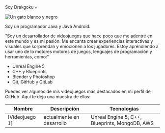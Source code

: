 Soy Drakgoku 💀

<img src="https://i.imgur.com/obzoqqd.jpeg" alt="Un gato blanco y negro" style="width: object-fit: cover; object-position: center;"/>

Soy un programador Java y Java Android.

"Soy un desarrollador de videojuegos que hace poco que me adentré en este mundo y es mi pasión. Me encanta crear experiencias interactivas y visuales que sorprendan y emocionen a los jugadores. Estoy aprendiendo a usar uno de lo motores motores de juegos, lenguajes de programación y herramientas, como:"


- Unreal Engine 5
- C++ y Blueprints
- Blender y Photoshop
- Git, GitHub y GitLab

Puedes ver algunos de mis videojuegos más destacados en mi perfil de GitHub. Aquí te dejo una muestra de ellos:

| Nombre | Descripción | Tecnologías |
| ------ | ----------- | ----------- |
| [Videojuego 1] | actualmente en desarrollo | Unreal Engine 5, C++, Blueprints, MongoDB, AWS |
